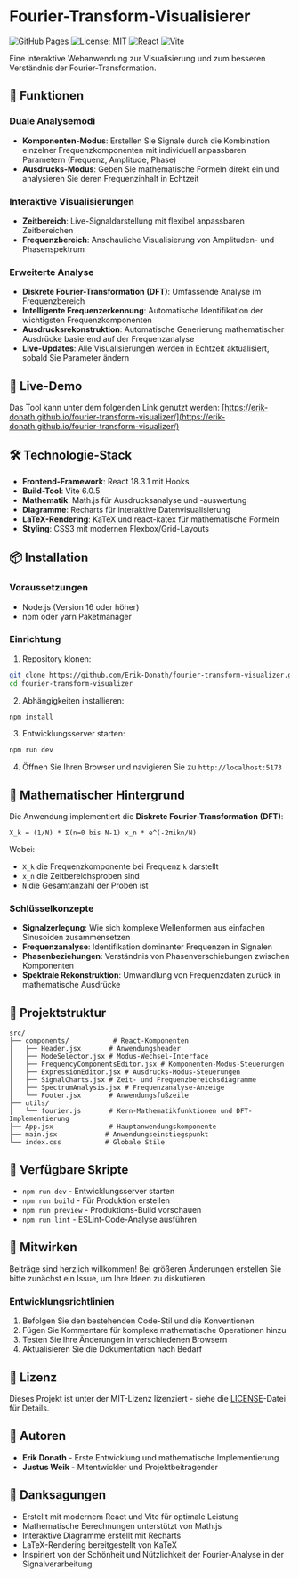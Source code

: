 # Fourier-Transform-Visualisierer

[![GitHub Pages](https://img.shields.io/badge/demo-online-green)](https://erik-donath.github.io/fourier-transform-visualizer/)
[![License: MIT](https://img.shields.io/badge/License-MIT-yellow.svg)](LICENSE)
[![React](https://img.shields.io/badge/React-18.3.1-blue.svg)](https://reactjs.org/)
[![Vite](https://img.shields.io/badge/Vite-6.0.5-646CFF.svg)](https://vitejs.dev/)

Eine interaktive Webanwendung zur Visualisierung und zum besseren Verständnis der Fourier-Transformation.

## 🌟 Funktionen

### Duale Analysemodi

- **Komponenten-Modus**: Erstellen Sie Signale durch die Kombination einzelner Frequenzkomponenten mit individuell anpassbaren Parametern (Frequenz, Amplitude, Phase)
- **Ausdrucks-Modus**: Geben Sie mathematische Formeln direkt ein und analysieren Sie deren Frequenzinhalt in Echtzeit

### Interaktive Visualisierungen

- **Zeitbereich**: Live-Signaldarstellung mit flexibel anpassbaren Zeitbereichen
- **Frequenzbereich**: Anschauliche Visualisierung von Amplituden- und Phasenspektrum

### Erweiterte Analyse

- **Diskrete Fourier-Transformation (DFT)**: Umfassende Analyse im Frequenzbereich
- **Intelligente Frequenzerkennung**: Automatische Identifikation der wichtigsten Frequenzkomponenten
- **Ausdrucksrekonstruktion**: Automatische Generierung mathematischer Ausdrücke basierend auf der Frequenzanalyse
- **Live-Updates**: Alle Visualisierungen werden in Echtzeit aktualisiert, sobald Sie Parameter ändern

## 🚀 Live-Demo

Das Tool kann unter dem folgenden Link genutzt werden: [https://erik-donath.github.io/fourier-transform-visualizer/](https://erik-donath.github.io/fourier-transform-visualizer/)

## 🛠️ Technologie-Stack

- **Frontend-Framework**: React 18.3.1 mit Hooks
- **Build-Tool**: Vite 6.0.5
- **Mathematik**: Math.js für Ausdrucksanalyse und -auswertung
- **Diagramme**: Recharts für interaktive Datenvisualisierung
- **LaTeX-Rendering**: KaTeX und react-katex für mathematische Formeln
- **Styling**: CSS3 mit modernen Flexbox/Grid-Layouts

## 📦 Installation

### Voraussetzungen

- Node.js (Version 16 oder höher)
- npm oder yarn Paketmanager

### Einrichtung

1. Repository klonen:

```bash
git clone https://github.com/Erik-Donath/fourier-transform-visualizer.git
cd fourier-transform-visualizer
```

2. Abhängigkeiten installieren:

```bash
npm install
```

3. Entwicklungsserver starten:

```bash
npm run dev
```

4. Öffnen Sie Ihren Browser und navigieren Sie zu `http://localhost:5173`

## 🧮 Mathematischer Hintergrund

Die Anwendung implementiert die **Diskrete Fourier-Transformation (DFT)**:

```
X_k = (1/N) * Σ(n=0 bis N-1) x_n * e^(-2πikn/N)
```

Wobei:

- `X_k` die Frequenzkomponente bei Frequenz `k` darstellt
- `x_n` die Zeitbereichsproben sind
- `N` die Gesamtanzahl der Proben ist

### Schlüsselkonzepte

- **Signalzerlegung**: Wie sich komplexe Wellenformen aus einfachen Sinusoiden zusammensetzen
- **Frequenzanalyse**: Identifikation dominanter Frequenzen in Signalen
- **Phasenbeziehungen**: Verständnis von Phasenverschiebungen zwischen Komponenten
- **Spektrale Rekonstruktion**: Umwandlung von Frequenzdaten zurück in mathematische Ausdrücke

## 📁 Projektstruktur

```
src/
├── components/           # React-Komponenten
│   ├── Header.jsx       # Anwendungsheader
│   ├── ModeSelector.jsx # Modus-Wechsel-Interface
│   ├── FrequencyComponentsEditor.jsx # Komponenten-Modus-Steuerungen
│   ├── ExpressionEditor.jsx # Ausdrucks-Modus-Steuerungen
│   ├── SignalCharts.jsx # Zeit- und Frequenzbereichsdiagramme
│   ├── SpectrumAnalysis.jsx # Frequenzanalyse-Anzeige
│   └── Footer.jsx       # Anwendungsfußzeile
├── utils/
│   └── fourier.js       # Kern-Mathematikfunktionen und DFT-Implementierung
├── App.jsx              # Hauptanwendungskomponente
├── main.jsx            # Anwendungseinstiegspunkt
└── index.css           # Globale Stile
```

## 🔧 Verfügbare Skripte

- `npm run dev` - Entwicklungsserver starten
- `npm run build` - Für Produktion erstellen
- `npm run preview` - Produktions-Build vorschauen
- `npm run lint` - ESLint-Code-Analyse ausführen

## 🤝 Mitwirken

Beiträge sind herzlich willkommen! Bei größeren Änderungen erstellen Sie bitte zunächst ein Issue, um Ihre Ideen zu diskutieren.

### Entwicklungsrichtlinien

1. Befolgen Sie den bestehenden Code-Stil und die Konventionen
2. Fügen Sie Kommentare für komplexe mathematische Operationen hinzu
3. Testen Sie Ihre Änderungen in verschiedenen Browsern
4. Aktualisieren Sie die Dokumentation nach Bedarf

## 📄 Lizenz

Dieses Projekt ist unter der MIT-Lizenz lizenziert - siehe die [LICENSE](LICENSE)-Datei für Details.

## 👥 Autoren

- **Erik Donath** - Erste Entwicklung und mathematische Implementierung
- **Justus Weik** - Mitentwickler und Projektbeitragender

## 🙏 Danksagungen

- Erstellt mit modernem React und Vite für optimale Leistung
- Mathematische Berechnungen unterstützt von Math.js
- Interaktive Diagramme erstellt mit Recharts
- LaTeX-Rendering bereitgestellt von KaTeX
- Inspiriert von der Schönheit und Nützlichkeit der Fourier-Analyse in der Signalverarbeitung
